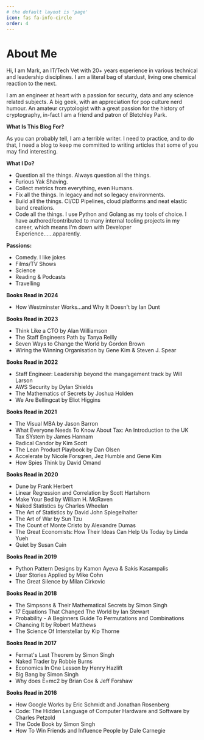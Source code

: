 ```yaml
---
# the default layout is 'page'
icon: fas fa-info-circle
order: 4
---
```


# About Me

Hi, I am Mark, an IT/Tech Vet with 20+ years experience in various technical and leadership disciplines. I am a literal bag of stardust, living one chemical reaction to the next.

I am an engineer at heart with a passion for security, data and any science related subjects. A big geek, with an appreciation for pop culture nerd humour. An amateur cryptologist with a great passion for the history of cryptography, in-fact I am a friend and patron of Bletchley Park.

**What Is This Blog For?**

As you can probably tell, I am a terrible writer. I need to practice, and to do that, I need a blog to keep me committed to writing articles that some of you may find interesting.

**What I Do?**

- Question all the things. Always question all the things.
- Furious Yak Shaving.
- Collect metrics from everything, even Humans.
- Fix all the things. In legacy and not so legacy environments.
- Build all the things. CI/CD Pipelines, cloud platforms and neat elastic band creations.
- Code all the things. I use Python and Golang as my tools of choice. I have authored/contributed to many internal tooling projects in my career, which means I'm down with Developer Experience......apparently.

**Passions:**

- Comedy. I like jokes
- Films/TV Shows
- Science
- Reading & Podcasts
- Travelling


**Books Read in 2024**

- How Westminster Works...and Why It Doesn't by Ian Dunt

**Books Read in 2023**

- Think Like a CTO by Alan Williamson
- The Staff Engineers Path by Tanya Reilly
- Seven Ways to Change the World by Gordon Brown
- Wiring the Winning Organisation by Gene Kim & Steven J. Spear

**Books Read in 2022**

- Staff Engineer: Leadership beyond the mangagement track by Will Larson
- AWS Security by Dylan Shields
- The Mathematics of Secrets by Joshua Holden
- We Are Bellingcat by Eliot Higgins

**Books Read in 2021**

- The Visual MBA by Jason Barron
- What Everyone Needs To Know About Tax: An Introduction to the UK Tax SYstem by James Hannam
- Radical Candor by Kim Scott
- The Lean Product Playbook by Dan Olsen
- Accelerate by Nicole Forsgren, Jez Humble and Gene Kim
- How Spies Think by David Omand


**Books Read in 2020**

- Dune by Frank Herbert
- Linear Regression and Correlation by Scott Hartshorn
- Make Your Bed by William H. McRaven
- Naked Statistics by Charles Wheelan
- The Art of Statistics by  David John Spiegelhalter
- The Art of War by Sun Tzu
- The Count of Monte Cristo by Alexandre Dumas
- The Great Economists: How Their Ideas Can Help Us Today by Linda Yueh
- Quiet by Susan Cain

**Books Read in 2019**

- Python Pattern Designs by Kamon Ayeva & Sakis Kasampalis
- User Stories Applied by Mike Cohn
- The Great Silence by Milan Cirkovic

**Books Read in 2018**

- The Simpsons & Their Mathematical Secrets by Simon Singh
- 17 Equations That Changed The World by Ian Stewart
- Probability - A Beginners Guide To Permutations and Combinations
- Chancing It by Robert Matthews
- The Science Of Interstellar by Kip Thorne


**Books Read in 2017**

- Fermat's Last Theorem by Simon Singh
- Naked Trader by Robbie Burns  
- Economics In One Lesson by Henry Hazlift
- Big Bang by Simon Singh
- Why does E=mc2 by Brian Cox & Jeff Forshaw

**Books Read in 2016**

- How Google Works by Eric Schmidt and Jonathan Rosenberg
- Code: The Hidden Language of Computer Hardware and Software by Charles Petzold
- The Code Book by Simon Singh
- How To Win Friends and Influence People by Dale Carnegie
